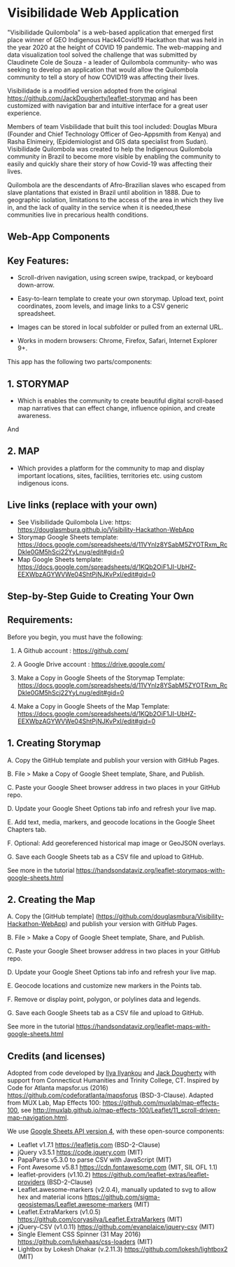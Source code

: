 # Visibilidade Web Application
"Visibilidade Quilombola" is a web-based application that emerged first place winner of GEO Indigenous Hack4Covid19 Hackathon that was held in the year 2020 at the height of COVID 19 pandemic. The web-mapping and data visualization tool solved the challenge that was submitted by Claudinete Cole de Souza - a leader of Quilombola community- who was seeking to develop an application that would allow the Quilombola community to tell a story of how COVID19 was affecting their lives. 

Visibilidade is a modified version adopted from the original https://github.com/JackDougherty/leaflet-storymap and has been customized with navigation bar and intuitive interface for a great user experience.

Members of team Visbilidade that built this tool included: Douglas Mbura  (Founder and Chief Technology Officer of Geo-Appsmith from Kenya)  and Rasha Elnimeiry, (Epidemiologist and GIS data specialist from Sudan). Visibilidade Quilombola was created to help the Indigenous Quilombola community in Brazil to become more visible by enabling the community to easily and quickly share their story of how Covid-19 was affecting their lives.

Quilombola are the descendants of Afro-Brazilian slaves who escaped from slave plantations that existed in Brazil until abolition in 1888. Due to geographic isolation, limitations to the access of the area in which they live in, and the lack of quality in the service when it is needed,these communities live in precarious health conditions.

## Web-App Components
## Key Features:
- Scroll-driven navigation, using screen swipe, trackpad, or keyboard down-arrow.

- Easy-to-learn template to create your own storymap. Upload text, point coordinates, zoom levels, and image links to a CSV generic spreadsheet.

- Images can be stored in local subfolder or pulled from an external URL.

- Works in modern browsers: Chrome, Firefox, Safari, Internet Explorer 9+.

This app has the following two parts/components:
## 1. STORYMAP 
- Which is enables the community to create beautiful digital scroll-based map narratives that can effect change, influence opinion, and create awareness.

And 
## 2.  MAP 
- Which provides a platform for the community to map and display important locations, sites, facilities, territories etc. using custom indigenous icons.


## Live links (replace with your own)
- See Visibilidade Quilombola Live: https: https://douglasmbura.github.io/Visibility-Hackathon-WebApp
- Storymap Google Sheets template: https://docs.google.com/spreadsheets/d/11VYnIz8YSabM5ZYOTRxm_RcDkle0GM5hScj22YyLnug/edit#gid=0
- Map Google Sheets template:  https://docs.google.com/spreadsheets/d/1KQb2OiF1JI-UbHZ-EEXWbzAGYWVWe04ShtPjNJKvPxI/edit#gid=0

## Step-by-Step Guide to Creating Your Own
## Requirements:
Before you begin, you must have the following: 

1. A Github account : https://github.com/

2. A Google Drive account : https://drive.google.com/

3. Make a Copy in Google Sheets of the Storymap Template: https://docs.google.com/spreadsheets/d/11VYnIz8YSabM5ZYOTRxm_RcDkle0GM5hScj22YyLnug/edit#gid=0 

4. Make a Copy in Google Sheets of the Map Template: https://docs.google.com/spreadsheets/d/1KQb2OiF1JI-UbHZ-EEXWbzAGYWVWe04ShtPjNJKvPxI/edit#gid=0

## 1. Creating Storymap

A. Copy the GitHub template and publish your version with GitHub Pages.

B. File > Make a Copy of Google Sheet template, Share, and Publish.

C. Paste your Google Sheet browser address in two places in your GitHub repo.

D. Update your Google Sheet Options tab info and refresh your live map.

E. Add text, media, markers, and geocode locations in the Google Sheet Chapters tab.

F. Optional: Add georeferenced historical map image or GeoJSON overlays.

G. Save each Google Sheets tab as a CSV file and upload to GitHub.

See more in the tutorial https://handsondataviz.org/leaflet-storymaps-with-google-sheets.html

## 2. Creating the Map

A. Copy the [GitHub template] (https://github.com/douglasmbura/Visibility-Hackathon-WebApp) and publish your version with GitHub Pages.

B. File > Make a Copy of Google Sheet template, Share, and Publish.

C. Paste your Google Sheet browser address in two places in your GitHub repo.

D. Update your Google Sheet Options tab info and refresh your live map.

E. Geocode locations and customize new markers in the Points tab.

F. Remove or display point, polygon, or polylines data and legends.

G. Save each Google Sheets tab as a CSV file and upload to GitHub.

See more in the tutorial https://handsondataviz.org/leaflet-maps-with-google-sheets.html

## Credits (and licenses)
Adopted from code developed by [Ilya Ilyankou](https://github.com/ilyankou) and [Jack Dougherty](https://github.com/jackdougherty) with support from Connecticut Humanities and Trinity College, CT. Inspired by Code for Atlanta mapsfor.us (2016) https://github.com/codeforatlanta/mapsforus (BSD-3-Clause). Adapted from MUX Lab, Map Effects 100: https://github.com/muxlab/map-effects-100, see http://muxlab.github.io/map-effects-100/Leaflet/11_scroll-driven-map-navigation.html.

We use [Google Sheets API version 4](https://developers.google.com/sheets/api), with these open-source components:

- Leaflet v1.7.1 https://leafletjs.com (BSD-2-Clause)
- jQuery v3.5.1 https://code.jquery.com (MIT)
- PapaParse v5.3.0 to parse CSV with JavaScript (MIT)
- Font Awesome v5.8.1 https://cdn.fontawesome.com (MIT, SIL OFL 1.1)
- leaflet-providers (v1.10.2) https://github.com/leaflet-extras/leaflet-providers (BSD-2-Clause)
- Leaflet.awesome-markers (v2.0.4), manually updated to svg to allow hex and material icons https://github.com/sigma-geosistemas/Leaflet.awesome-markers (MIT)
- Leaflet.ExtraMarkers (v1.0.5) https://github.com/coryasilva/Leaflet.ExtraMarkers (MIT)
- jQuery-CSV (v1.0.11) https://github.com/evanplaice/jquery-csv (MIT)
- Single Element CSS Spinner (31 May 2016) https://github.com/lukehaas/css-loaders (MIT)
- Lightbox by Lokesh Dhakar (v.2.11.3) https://github.com/lokesh/lightbox2 (MIT)
